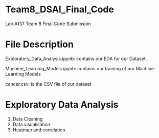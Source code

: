 # Team8_DSAI_Final_Code
Lab A137 Team 8 Final Code Submission

# File Description

Exploratory_Data_Analysis.ipynb:
contains our EDA for our Dataset.

Machine_Learning_Models.ipynb:
contains our training of our Machine Learning Models

cancer.csv:
is the CSV file of our dataset

# Exploratory Data Analysis
1. Data Cleaning
2. Data visualisation
3. Heatmap and correlation
